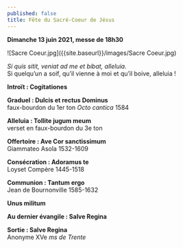 ```yaml
---
published: false
title: Fête du Sacré-Coeur de Jésus
---
```

**Dimanche 13 juin 2021, messe de 18h30**

![Sacre Coeur.jpg]({{site.baseurl}}/images/Sacre Coeur.jpg)

*Si quis sitit, veniat ad me et bibat, alleluia.*  
Si quelqu’un a soif, qu’il vienne à moi et qu’il boive, alleluia !

**Introït : Cogitationes**

**Graduel : Dulcis et rectus Dominus**  
faux-bourdon du 1er ton *Octo cantica* 1584

**Alleluia : Tollite jugum meum**  
verset en faux-bourdon du 3e ton

**Offertoire : Ave Cor sanctissimum**  
Giammateo Asola 1532-1609

**Consécration : Adoramus te**  
Loyset Compère 1445-1518

**Communion : Tantum ergo**  
Jean de Bournonville 1585-1632

**Unus militum**

**Au dernier évangile : Salve Regina**

**Sortie : Salve Regina**  
Anonyme XVe *ms de Trente*
